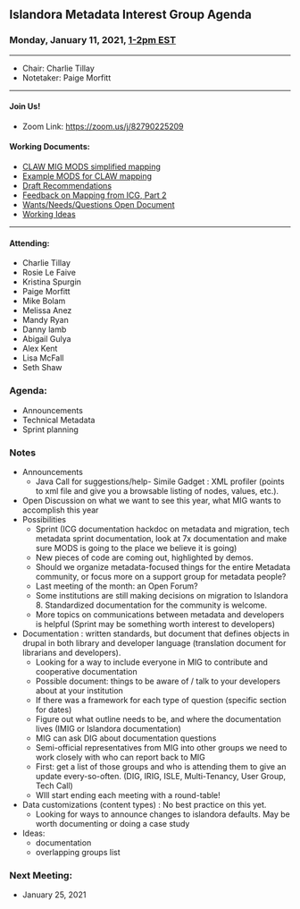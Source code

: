 ## Islandora Metadata Interest Group Agenda
### Monday, January 11, 2021, [1-2pm EST](http://www.thetimezoneconverter.com/?t=1%20pm&tz=Toronto&)

---
* Chair: Charlie Tillay
* Notetaker: Paige Morfitt
---

#### Join Us!
* Zoom Link: https://zoom.us/j/82790225209

#### Working Documents:
* [CLAW MIG MODS simplified mapping](https://docs.google.com/spreadsheets/d/18u2qFJ014IIxlVpM3JXfDEFccwBZcoFsjbBGpvL0jJI/edit#gid=0)
* [Example MODS for CLAW mapping](https://docs.google.com/spreadsheets/d/1C2Xie7HUDSgRT5v4ldoJvlNdoXz2GHAPvL3PE3TOKW8/edit#gid=1829081124)
* [Draft Recommendations](https://docs.google.com/document/d/15qSO9YcALtYSqd6CUuGx0t8FwUJ5pPwVPz0PA5rU898/edit#heading=h.f9r6knw0rjvu)
* [Feedback on Mapping from ICG, Part 2](https://docs.google.com/document/d/11OpqMMCXM1TFXgsr4yyTQ_cH9DabnD31p7JnuTRQl28/edit?invite=CMWvruEI&ts=5e66437f)
* [Wants/Needs/Questions Open Document](https://docs.google.com/document/d/12Kpb6826TNPzzMuyPS0sESa9TLnmljQmeioWbaPeEdA/edit)
* [Working Ideas](https://github.com/islandora-interest-groups/Islandora-Metadata-Interest-Group/blob/main/working_docs/ideas_and_topics.md)

---

#### Attending:
* Charlie Tillay
* Rosie Le Faive
* Kristina Spurgin
* Paige Morfitt
* Mike Bolam
* Melissa Anez
* Mandy Ryan
* Danny lamb 
* Abigail Gulya
* Alex Kent
* Lisa McFall
* Seth Shaw

### Agenda:
* Announcements
* Technical Metadata 
* Sprint planning  
  
### Notes
* Announcements
  * Java Call for suggestions/help-  Simile Gadget :  XML profiler (points to xml file and give you a browsable listing of nodes, values, etc.).
 * Open Discussion on what we want to see this year, what MIG wants to accomplish this year
 * Possibilities
    * Sprint (ICG documentation hackdoc on metadata and migration, tech metadata sprint documentation, look at 7x documentation and make sure MODS is going to the place we believe it is going) 
   * New pieces of code are coming out, highlighted by demos. 
   * Should we organize metadata-focused things for the entire Metadata community, or focus more on a support group for metadata people? 
   * Last meeting of the month: an Open Forum?
   * Some institutions are still making decisions on migration to Islandora 8. Standardized documentation for the community is welcome. 
   * More topics on communications between metadata and developers is helpful (Sprint may be something worth interest to developers)
  * Documentation : written standards, but document that defines objects in drupal in both library and developer language (translation document for librarians and developers). 
     * Looking for a way to include everyone in MIG to contribute and cooperative documentation 
     * Possible document: things to be aware of / talk to your developers about at your institution
     * If there was a framework for each type of question (specific section for dates) 
     * Figure out what outline needs to be, and where the documentation lives (IMIG or Islandora documentation) 
      *  MIG can ask DIG about documentation questions
    * Semi-official representatives from MIG into other groups we need to work closely with who can report back to MIG 
    * First: get a list of those groups and who is attending them to give an update every-so-often. (DIG, IRIG, ISLE, Multi-Tenancy, User Group, Tech Call)
    * WIll start ending each meeting with a round-table!
  * Data customizations (content types) : No best practice on this yet. 
     * Looking for ways to announce changes to islandora defaults. May be worth documenting or doing a case study
*  Ideas: 
    * documentation 
    * overlapping groups list
    
  
    
### Next Meeting:
* January 25, 2021

